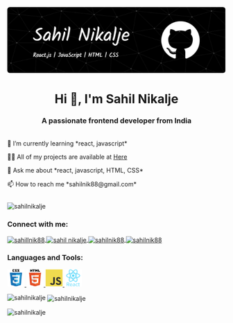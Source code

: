 <div align="center">
  <img src="./header.png" alt="header" style="max-width: 100%; height: auto;" />
  <h1>Hi 👋, I'm Sahil Nikalje</h1>
  <h3>A passionate frontend developer from India</h3>
</div>

<div style="display: flex; justify-content: space-between; align-items: center; width: 100%; margin-top: 20px;">
  <div style="flex: 1; text-align: left;">
    <p>🌱 I’m currently learning *react, javascript*</p>
    <p>👨‍💻 All of my projects are available at <a href="https://portfoliosahilnikalje.netlify.app/" target="blank">Here</a></p>
    <p>💬 Ask me about *react, javascript, HTML, CSS*</p>
    <p>📫 How to reach me *sahilnik88@gmail.com* </p>
  </div>
</div>

<p align="left">
  <img src="https://komarev.com/ghpvc/?username=sahilnikalje&label=Profile%20views&color=0e75b6&style=flat" alt="sahilnikalje" />
</p>

<h3 align="left">Connect with me:</h3>
<p align="left">
  <a href="https://twitter.com/sahillnik88" target="blank">
    <img align="center" src="https://raw.githubusercontent.com/rahuldkjain/github-profile-readme-generator/master/src/images/icons/Social/twitter.svg" alt="sahillnik88" height="30" width="40" />
  </a>
  <a href="https://linkedin.com/in/sahil-nikalje" target="blank">
    <img align="center" src="https://raw.githubusercontent.com/rahuldkjain/github-profile-readme-generator/master/src/images/icons/Social/linked-in-alt.svg" alt="sahil nikalje" height="30" width="40" />
  </a>
  <a href="https://instagram.com/sahilnik88" target="blank">
    <img align="center" src="https://raw.githubusercontent.com/rahuldkjain/github-profile-readme-generator/master/src/images/icons/Social/instagram.svg" alt="sahilnik88" height="30" width="40" />
  </a>
  <a href="https://www.leetcode.com/sahilnik88" target="blank">
    <img align="center" src="https://raw.githubusercontent.com/rahuldkjain/github-profile-readme-generator/master/src/images/icons/Social/leet-code.svg" alt="sahilnik88" height="30" width="40" />
  </a>
</p>

<h3 align="left">Languages and Tools:</h3>
<p align="left">
  <a href="https://www.w3schools.com/css/" target="_blank" rel="noreferrer">
    <img src="https://raw.githubusercontent.com/devicons/devicon/master/icons/css3/css3-original-wordmark.svg" alt="css3" width="40" height="40"/>
  </a>
  <a href="https://www.w3.org/html/" target="_blank" rel="noreferrer">
    <img src="https://raw.githubusercontent.com/devicons/devicon/master/icons/html5/html5-original-wordmark.svg" alt="html5" width="40" height="40"/>
  </a>
  <a href="https://developer.mozilla.org/en-US/docs/Web/JavaScript" target="_blank" rel="noreferrer">
    <img src="https://raw.githubusercontent.com/devicons/devicon/master/icons/javascript/javascript-original.svg" alt="javascript" width="40" height="40"/>
  </a>
  <a href="https://reactjs.org/" target="_blank" rel="noreferrer">
    <img src="https://raw.githubusercontent.com/devicons/devicon/master/icons/react/react-original-wordmark.svg" alt="react" width="40" height="40"/>
  </a>
</p>

<p><img align="left" src="https://github-readme-stats.vercel.app/api/top-langs?username=sahilnikalje&show_icons=true&locale=en&layout=compact" alt="sahilnikalje" /></p>

<p>&nbsp;<img align="center" src="https://github-readme-stats.vercel.app/api?username=sahilnikalje&show_icons=true&locale=en" alt="sahilnikalje" /></p>

<p><img align="center" src="https://github-readme-streak-stats.herokuapp.com/?user=sahilnikalje&" alt="sahilnikalje" /></p>
